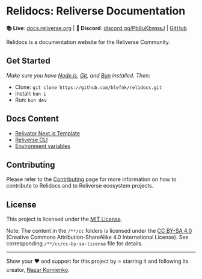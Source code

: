# Relidocs: Reliverse Documentation

**📚 Live**: [docs.reliverse.org](https://docs.reliverse.org/cli) | **💙 Discord**: [discord.gg/Pb8uKbwpsJ](https://discord.gg/Pb8uKbwpsJ) | [GitHub](https://github.com/blefnk/relidocs)

Relidocs is a documentation website for the Reliverse Community.

## Get Started

_Make sure you have [Node.js](https://nodejs.org), [Git](https://git-scm.com/downloads), and [Bun](https://bun.sh) installed. Then:_

- Clone: `git clone https://github.com/blefnk/relidocs.git`
- Install: `bun i`
- Run: `bun dev`

## Docs Content

- [Relivator Next.js Template](https://docs.reliverse.org/relivator/)
- [Reliverse CLI](https://docs.reliverse.org/cli/)
- [Environment variables](https://docs.reliverse.org/intro/env/)

## Contributing

Please refer to the [Contributing](https://docs.reliverse.org/intro/contributing/) page for more information on how to contribute to Relidocs and to Reliverse ecosystem projects.

## License

This project is licensed under the [MIT License](LICENSE).

Note: The content in the `/**/cc` folders is licensed under the [CC BY-SA 4.0](https://creativecommons.org/licenses/by-sa/4.0/) (Creative Commons Attribution-ShareAlike 4.0 International License). See corresponding `/**/cc/cc-by-sa-license` file for details.

***

Show your ❤️ and support for this project by ⭐ starring it and following its creator, [Nazar Kornienko](https://github.com/blefnk).
